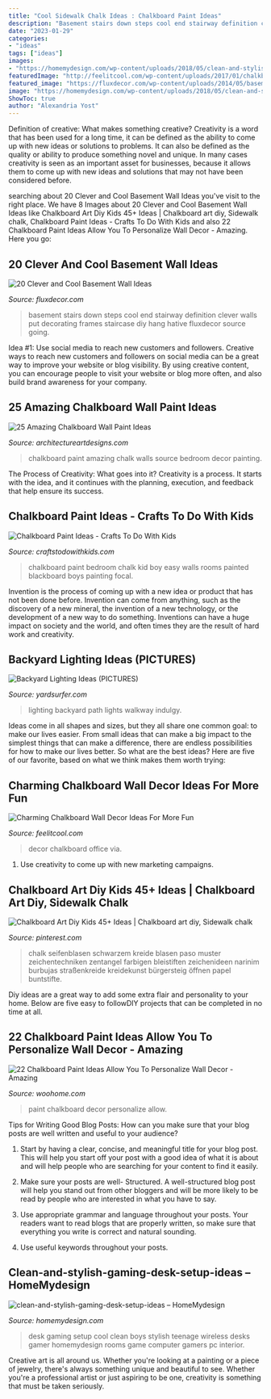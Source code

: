 ```yaml
---
title: "Cool Sidewalk Chalk Ideas : Chalkboard Paint Ideas"
description: "Basement stairs down steps cool end stairway definition clever walls put decorating frames staircase diy hang hative fluxdecor source going"
date: "2023-01-29"
categories:
- "ideas"
tags: ["ideas"]
images:
- "https://homemydesign.com/wp-content/uploads/2018/05/clean-and-stylish-gaming-desk-setup-ideas.jpg"
featuredImage: "http://feelitcool.com/wp-content/uploads/2017/01/chalkboard-wall-decor-ideas16.jpg"
featured_image: "https://fluxdecor.com/wp-content/uploads/2014/05/basement-wall-ideas/6-photo-wall-basement.jpg"
image: "https://homemydesign.com/wp-content/uploads/2018/05/clean-and-stylish-gaming-desk-setup-ideas.jpg"
ShowToc: true
author: "Alexandria Yost"
---
```



Definition of creative: What makes something creative?
Creativity is a word that has been used for a long time, it can be defined as the ability to come up with new ideas or solutions to problems. It can also be defined as the quality or ability to produce something novel and unique. In many cases creativity is seen as an important asset for businesses, because it allows them to come up with new ideas and solutions that may not have been considered before.

	

		
searching about 20 Clever and Cool Basement Wall Ideas you've visit to the right place. We have 8 Images about 20 Clever and Cool Basement Wall Ideas like Chalkboard Art Diy Kids 45+ Ideas | Chalkboard art diy, Sidewalk chalk, Chalkboard Paint Ideas - Crafts To Do With Kids and also 22 Chalkboard Paint Ideas Allow You To Personalize Wall Decor - Amazing. Here you go:
		
    
## 20 Clever And Cool Basement Wall Ideas

<img loading=lazy src="https://fluxdecor.com/wp-content/uploads/2014/05/basement-wall-ideas/6-photo-wall-basement.jpg" onerror="this.onerror=null;this.src='https://tse3.mm.bing.net/th?id=OIP.ROvQT7L-4lhNAQJN3L0IpQHaLh&amp;pid=15.1';" alt="20 Clever and Cool Basement Wall Ideas">

_Source: fluxdecor.com_

>basement stairs down steps cool end stairway definition clever walls put decorating frames staircase diy hang hative fluxdecor source going. 

	

Idea #1: Use social media to reach new customers and followers.
Creative ways to reach new customers and followers on social media can be a great way to improve your website or blog visibility. By using creative content, you can encourage people to visit your website or blog more often, and also build brand awareness for your company.

    
## 25 Amazing Chalkboard Wall Paint Ideas

<img loading=lazy src="http://www.architectureartdesigns.com/wp-content/uploads/2013/06/89.jpg" onerror="this.onerror=null;this.src='https://tse4.mm.bing.net/th?id=OIP.4Tov1CZXj1_wI2wohqJq4gHaJR&amp;pid=15.1';" alt="25 Amazing Chalkboard Wall Paint Ideas">

_Source: architectureartdesigns.com_

>chalkboard paint amazing chalk walls source bedroom decor painting. 

	

The Process of Creativity: What goes into it?
Creativity is a process. It starts with the idea, and it continues with the planning, execution, and feedback that help ensure its success.

    
## Chalkboard Paint Ideas - Crafts To Do With Kids

<img loading=lazy src="http://craftstodowithkids.com/wp-content/uploads/2014/04/chalkboard_paint_kid_bedroom.jpg" onerror="this.onerror=null;this.src='https://tse3.mm.bing.net/th?id=OIP.wM57aQT2vxV10WEG_Cvw2QHaFU&amp;pid=15.1';" alt="Chalkboard Paint Ideas - Crafts To Do With Kids">

_Source: craftstodowithkids.com_

>chalkboard paint bedroom chalk kid boy easy walls rooms painted blackboard boys painting focal. 

	

Invention is the process of coming up with a new idea or product that has not been done before. Invention can come from anything, such as the discovery of a new mineral, the invention of a new technology, or the development of a new way to do something. Inventions can have a huge impact on society and the world, and often times they are the result of hard work and creativity.

    
## Backyard Lighting Ideas (PICTURES)

<img loading=lazy src="http://yardsurfer.com/wp-content/uploads/2010/05/Path-lighting-backyard-ideas-3.jpg" onerror="this.onerror=null;this.src='https://tse3.mm.bing.net/th?id=OIP.bxxhJ_zdnzjpzlEh_XZgaAAAAA&amp;pid=15.1';" alt="Backyard Lighting Ideas (PICTURES)">

_Source: yardsurfer.com_

>lighting backyard path lights walkway indulgy. 

	

Ideas come in all shapes and sizes, but they all share one common goal: to make our lives easier. From small ideas that can make a big impact to the simplest things that can make a difference, there are endless possibilities for how to make our lives better. So what are the best ideas? Here are five of our favorite, based on what we think makes them worth trying: 

    
## Charming Chalkboard Wall Decor Ideas For More Fun

<img loading=lazy src="http://feelitcool.com/wp-content/uploads/2017/01/chalkboard-wall-decor-ideas16.jpg" onerror="this.onerror=null;this.src='https://tse1.mm.bing.net/th?id=OIP.mQKWwZjLNXdhf8rPN3ZPPgHaLH&amp;pid=15.1';" alt="Charming Chalkboard Wall Decor Ideas For More Fun">

_Source: feelitcool.com_

>decor chalkboard office via. 

	

1. Use creativity to come up with new marketing campaigns.

    
## Chalkboard Art Diy Kids 45+ Ideas | Chalkboard Art Diy, Sidewalk Chalk

<img loading=lazy src="https://i.pinimg.com/736x/76/70/ff/7670ff8fb5691a666df2e8d700742efb.jpg" onerror="this.onerror=null;this.src='https://tse3.mm.bing.net/th?id=OIP.Cu3ijgZIfgV5nGT7zp_XYgAAAA&amp;pid=15.1';" alt="Chalkboard Art Diy Kids 45+ Ideas | Chalkboard art diy, Sidewalk chalk">

_Source: pinterest.com_

>chalk seifenblasen schwarzem kreide blasen paso muster zeichentechniken zentangel farbigen bleistiften zeichenideen narinim burbujas straßenkreide kreidekunst bürgersteig öffnen papel buntstifte. 

	

Diy ideas are a great way to add some extra flair and personality to your home. Below are five easy to followDIY projects that can be completed in no time at all.

    
## 22 Chalkboard Paint Ideas Allow You To Personalize Wall Decor - Amazing

<img loading=lazy src="http://www.woohome.com/wp-content/uploads/2013/08/Chalkboard-Paint-Ideas-08-2.jpg" onerror="this.onerror=null;this.src='https://tse4.mm.bing.net/th?id=OIP.cUwkMZIo2ngP0OpnracqNgHaLH&amp;pid=15.1';" alt="22 Chalkboard Paint Ideas Allow You To Personalize Wall Decor - Amazing">

_Source: woohome.com_

>paint chalkboard decor personalize allow. 

	

Tips for Writing Good Blog Posts: How can you make sure that your blog posts are well written and useful to your audience?
1. Start by having a clear, concise, and meaningful title for your blog post. This will help you start off your post with a good idea of what it is about and will help people who are searching for your content to find it easily.
2. Make sure your posts are well- Structured. A well-structured blog post will help you stand out from other bloggers and will be more likely to be read by people who are interested in what you have to say.

3. Use appropriate grammar and language throughout your posts. Your readers want to read blogs that are properly written, so make sure that everything you write is correct and natural sounding.

4. Use useful keywords throughout your posts.

    
## Clean-and-stylish-gaming-desk-setup-ideas – HomeMydesign

<img loading=lazy src="https://homemydesign.com/wp-content/uploads/2018/05/clean-and-stylish-gaming-desk-setup-ideas.jpg" onerror="this.onerror=null;this.src='https://tse2.mm.bing.net/th?id=OIP.wpfAIX2EgVLoFeVlMbi_7AHaKH&amp;pid=15.1';" alt="clean-and-stylish-gaming-desk-setup-ideas – HomeMydesign">

_Source: homemydesign.com_

>desk gaming setup cool clean boys stylish teenage wireless desks gamer homemydesign rooms game computer gamers pc interior. 

	

Creative art is all around us. Whether you're looking at a painting or a piece of jewelry, there's always something unique and beautiful to see. Whether you're a professional artist or just aspiring to be one, creativity is something that must be taken seriously.

